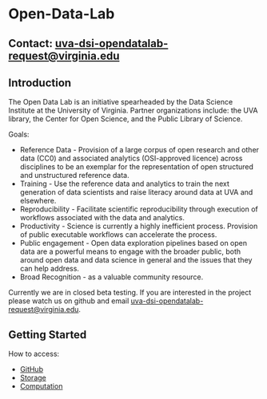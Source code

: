 # Open-Data-Lab

## Contact: uva-dsi-opendatalab-request@virginia.edu

## Introduction
The Open Data Lab is an initiative spearheaded by the Data Science Institute at the University of Virginia. Partner organizations include: the UVA library, the Center for Open Science, and the Public Library of Science. 

Goals:
* Reference Data - Provision of a large corpus of open research and other data (CC0) and associated analytics (OSI-approved licence) across disciplines to be an exemplar for the representation of open structured and unstructured reference data.
* Training - Use the reference data and analytics to train the next generation of data scientists and raise literacy around data at UVA and elsewhere.
* Reproducibility - Facilitate scientific reproducibility through execution of workflows associated with the data and analytics.
* Productivity - Science is currently a highly inefficient process. Provision of public executable workflows can accelerate the process.
* Public engagement - Open data exploration pipelines based on open data are a powerful means to engage with the broader public, both around open data and data science in general and the issues that they can help address.
* Broad Recognition - as a valuable community resource.

Currently we are in closed beta testing. If you are interested in the project please watch us on github and email uva-dsi-opendatalab-request@virginia.edu. 

## Getting Started


How to access:
* [GitHub](documentation/GitHub_getting_a_repo.md)
* [Storage](documentation/S3_uploading_datasets.md)
* [Computation](documentation/EC2_request_cloud_computing.md)
